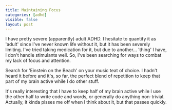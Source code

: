 ```yaml
---
title: Maintaining Focus
categories: [adhd]
visible: false
layout: post
---
```



  I have pretty severe (apparently) adult ADHD.  I hesitate to quantify it as 'adult' since I've never known life without it, but it has been severely limiting.  I've tried taking medication for it, but due to another... 'thing' I have, I don't handle stimulants well.  So, I've been searching for ways to combat my lack of focus and attention.

  Search for 'Einstein on the Beach' on your music teat of choice.  I hadn't heard it before and it's, so far, the perfect blend of repetition to keep that part of my brain active while I do other stuff.

  It's really interesting that I have to keep half of my brain active while I use the other half to write code and words, or generally do anything non-trivial.  Actually, it kinda pisses me off when I think about it, but that passes quickly.


